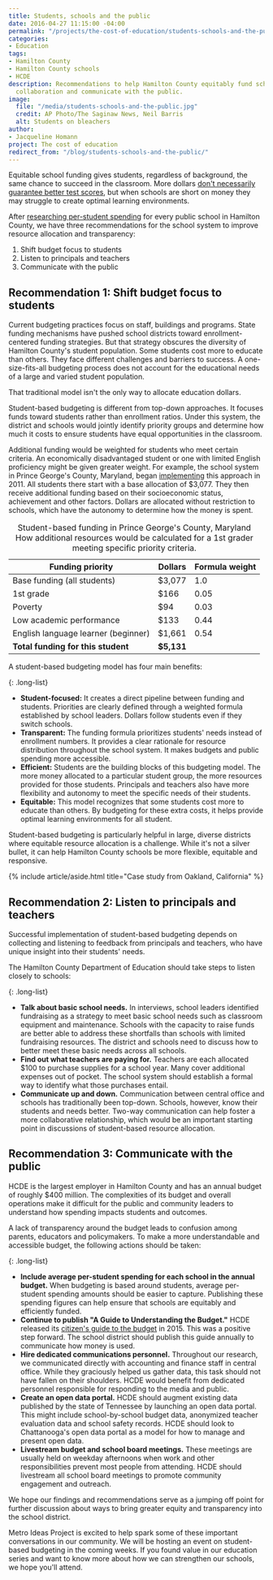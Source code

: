 ```yaml
---
title: Students, schools and the public
date: 2016-04-27 11:15:00 -04:00
permalink: "/projects/the-cost-of-education/students-schools-and-the-public/"
categories:
- Education
tags:
- Hamilton County
- Hamilton County schools
- HCDE
description: Recommendations to help Hamilton County equitably fund schools, foster
  collaboration and communicate with the public.
image:
  file: "/media/students-schools-and-the-public.jpg"
  credit: AP Photo/The Saginaw News, Neil Barris
  alt: Students on bleachers
author:
- Jacqueline Homann
project: The cost of education
redirect_from: "/blog/students-schools-and-the-public/"
---
```


Equitable school funding gives students, regardless of background, the same chance to succeed in the classroom. More dollars [don't necessarily guarantee better test scores](http://edunomicslab.org/wp-content/uploads/2016/04/Ed_Next_Productivity_2016.pdf), but when schools are short on money they may struggle to create optimal learning environments. 

After [researching per-student spending](http://metroideas.org/blog/one-answer-many-questions/) for every public school in Hamilton County, we have three recommendations for the school system to improve resource allocation and transparency:

1. Shift budget focus to students
2. Listen to principals and teachers
3. Communicate with the public

## Recommendation 1: Shift budget focus to students

Current budgeting practices focus on staff, buildings and programs. State funding mechanisms have pushed school districts toward enrollment-centered funding strategies. But that strategy obscures the diversity of Hamilton County's student population. Some students cost more to educate than others. They face different challenges and barriers to success. A one-size-fits-all budgeting process does not account for the educational needs of a large and varied student population.

That traditional model isn't the only way to allocate education dollars.

Student-based budgeting is different from top-down approaches. It focuses funds toward students rather than enrollment ratios. Under this system, the district and schools would jointly identify priority groups and determine how much it costs to ensure students have equal opportunities in the classroom.

Additional funding would be weighted for students who meet certain criteria. An economically disadvantaged student or one with limited English proficiency might be given greater weight. For example, the school system in Prince George's County, Maryland, began [implementing](http://www1.pgcps.org/uploadedFiles/Offices/Business_Management_Services/Budget/FY_2013_Budget_Documents/SBB%20Resources%20FY13%20Proposed.pdf) this approach in 2011. All students there start with a base allocation of $3,077. They then receive additional funding based on their socioeconomic status, achievement and other factors. Dollars are allocated without restriction to schools, which have the autonomy to determine how the money is spent.

<table>
  <caption>
    Student-based funding in Prince George's County, Maryland
    <br><span style="font-weight:normal">How additional resources would be calculated for a 1st grader meeting specific priority criteria.</span>
  </caption>  
  <thead>
    <tr>
      <th>Funding priority</th>
      <th>Dollars</th>
      <th>Formula weight</th>
    </tr>
  </thead>
  <tbody>
    <tr>
      <td>Base funding (all students)</td>
      <td>$3,077</td>
      <td>1.0</td>
    </tr>
    <tr>
      <td>1st grade</td>
      <td>$166</td>
      <td>0.05</td>
      </tr>
    <tr>
      <td>Poverty</td>
      <td>$94</td>
      <td>0.03</td>
    </tr>
    <tr>
      <td>Low academic performance</td>
      <td>$133</td>
      <td>0.44</td>
    </tr>
    <tr>
      <td>English language learner (beginner)</td>
      <td>$1,661</td>
      <td>0.54</td>
    </tr>
    <tr>
      <td><strong>Total funding for this student</strong></td>
      <td><strong>$5,131</strong></td>
      <td>&nbsp;</td>
    </tr>
  </tbody>
</table>

A student-based budgeting model has four main benefits:

{: .long-list}
+ **Student-focused:** It creates a direct pipeline between funding and students. Priorities are clearly defined through a weighted formula established by school leaders. Dollars follow students even if they switch schools.
+ **Transparent:** The funding formula prioritizes students' needs instead of enrollment numbers. It provides a clear rationale for resource distribution throughout the school system. It makes budgets and public spending more accessible.
+ **Efficient:** Students are the building blocks of this budgeting model. The more money allocated to a particular student group, the more resources provided for those students. Principals and teachers also have more flexibility and autonomy to meet the specific needs of their students.
+ **Equitable:** This model recognizes that some students cost more to educate than others. By budgeting for these extra costs, it helps provide optimal learning environments for all student.

Student-based budgeting is particularly helpful in large, diverse districts where equitable resource allocation is a challenge. While it's not a silver bullet, it can help Hamilton County schools be more flexible, equitable and responsive.

{% include article/aside.html title="Case study from Oakland, California" %}

## Recommendation 2: Listen to principals and teachers

Successful implementation of student-based budgeting depends on collecting and listening to feedback from principals and teachers, who have unique insight into their students' needs. 

The Hamilton County Department of Education should take steps to listen closely to schools:

{: .long-list}
+ **Talk about basic school needs.** In interviews, school leaders identified fundraising as a strategy to meet basic school needs such as classroom equipment and maintenance. Schools with the capacity to raise funds are better able to address these shortfalls than schools with limited fundraising resources. The district and schools need to discuss how to better meet these basic needs across all schools.
+ **Find out what teachers are paying for.** Teachers are each allocated $100 to purchase supplies for a school year. Many cover additional expenses out of pocket. The school system should establish a formal way to identify what those purchases entail.
+ **Communicate up and down.** Communication between central office and schools has traditionally been top-down. Schools, however, know their students and needs better. Two-way communication can help foster a more collaborative relationship, which would be an important starting point in discussions of student-based resource allocation.

## Recommendation 3: Communicate with the public

HCDE is the largest employer in Hamilton County and has an annual budget of roughly $400 million. The complexities of its budget and overall operations make it difficult for the public and community leaders to understand how spending impacts students and outcomes.

A lack of transparency around the budget leads to confusion among parents, educators and policymakers. To make a more understandable and accessible budget, the following actions should be taken: 

{: .long-list}
+ **Include average per-student spending for each school in the annual budget.** When budgeting is based around students, average per-student spending amounts should be easier to capture. Publishing these spending figures can help ensure that schools are equitably and efficiently funded.
+ **Continue to publish "A Guide to Understanding the Budget."** HCDE released its [citizen's guide to the budget](http://www.pefchattanooga.org/wp-content/uploads/2015/06/HCDE_budget-guide_051515.pdf) in 2015. This was a positive step forward. The school district should publish this guide annually to communicate how money is used.
+ **Hire dedicated communications personnel.** Throughout our research, we communicated directly with accounting and finance staff in central office. While they graciously helped us gather data, this task should not have fallen on their shoulders. HCDE would benefit from dedicated personnel responsible for responding to the media and public.
+ **Create an open data portal.** HCDE should augment existing data published by the state of Tennessee by launching an open data portal. This might include school-by-school budget data, anonymized teacher evaluation data and school safety records. HCDE should look to Chattanooga's open data portal as a model for how to manage and present open data.
+ **Livestream budget and school board meetings.** These meetings are usually held on weekday afternoons when work and other responsibilities prevent most people from attending. HCDE should livestream all school board meetings to promote community engagement and outreach.

We hope our findings and recommendations serve as a jumping off point for further discussion about ways to bring greater equity and transparency into the school district.

Metro Ideas Project is excited to help spark some of these important conversations in our community. We will be hosting an event on student-based budgeting in the coming weeks. If you found value in our education series and want to know more about how we can strengthen our schools, we hope you'll attend.
